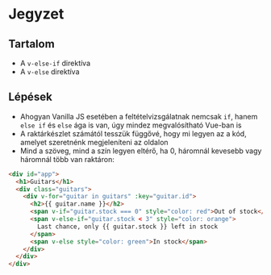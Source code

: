 # Jegyzet

## Tartalom

- A `v-else-if` direktíva
- A `v-else` direktíva

## Lépések

- Ahogyan Vanilla JS esetében a feltételvizsgálatnak nemcsak `if`, hanem `else if` és `else` ága is van, úgy mindez megvalósítható Vue-ban is
- A raktárkészlet számától tesszük függővé, hogy mi legyen az a kód, amelyet szeretnénk megjeleníteni az oldalon
- Mind a szöveg, mind a szín legyen eltérő, ha 0, háromnál kevesebb vagy háromnál több van raktáron:

```html
<div id="app">
  <h1>Guitars</h1>
  <div class="guitars">
    <div v-for="guitar in guitars" :key="guitar.id">
      <h2>{{ guitar.name }}</h2>
      <span v-if="guitar.stock === 0" style="color: red">Out of stock</span>
      <span v-else-if="guitar.stock < 3" style="color: orange">
        Last chance, only {{ guitar.stock }} left in stock
      </span>
      <span v-else style="color: green">In stock</span>
    </div>
  </div>
</div>
```
